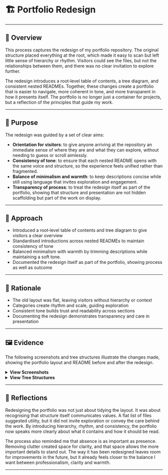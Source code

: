 # 🏗️ Portfolio Redesign

---

## 📑 Overview
This process captures the redesign of my portfolio repository. The original structure placed everything at the root, which made it easy to scan but left little sense of hierarchy or rhythm. Visitors could see the files, but not the relationships between them, and there was no clear invitation to explore further.  

The redesign introduces a root‑level table of contents, a tree diagram, and consistent nested READMEs. Together, these changes create a portfolio that is easier to navigate, more coherent in tone, and more transparent in how it presents itself. The portfolio is no longer just a container for projects, but a reflection of the principles that guide my work.

---

## 📌 Purpose
The redesign was guided by a set of clear aims:  

- **Orientation for visitors**: to give anyone arriving at the repository an immediate sense of where they are and what they can explore, without needing to guess or scroll aimlessly.  
- **Consistency of tone**: to ensure that each nested README opens with the same voice and structure, so the experience feels unified rather than fragmented.  
- **Balance of minimalism and warmth**: to keep descriptions concise while still using language that invites exploration and engagement.  
- **Transparency of process**: to treat the redesign itself as part of the portfolio, showing that structure and presentation are not hidden scaffolding but part of the work on display.  

---

## 📝 Approach
- Introduced a root‑level table of contents and tree diagram to give visitors a clear overview  
- Standardised introductions across nested READMEs to maintain consistency of tone  
- Balanced minimalism with warmth by trimming descriptions while maintaining a soft tone.  
- Documented the redesign itself as part of the portfolio, showing process as well as outcome  

---

## 🎯 Rationale
- The old layout was flat, leaving visitors without hierarchy or context  
- Categories create rhythm and scale, guiding exploration  
- Consistent tone builds trust and readability across sections  
- Documenting the redesign demonstrates transparency and care in presentation  

---

## 🖼️ Evidence
The following screenshots and tree structures illustrate the changes made, showing the portfolio layout and README before and after the redesign.  

<details>
<summary><strong>View Screenshots</strong></summary>

| Before | After |
|--------|-------|
| ![Portfolio Layout – Before](https://raw.githubusercontent.com/musman-uk/portfolio/main/workflow-process/portfolio-design/Porfolio%20Layout%20-%20Before.png) | ![Portfolio Layout – After](https://raw.githubusercontent.com/musman-uk/portfolio/main/workflow-process/portfolio-design/Portfolio%20Layout%20-%20After.png) |
| *Portfolio Layout* | *Portfolio Layout* |
| ![Portfolio README – Before](https://raw.githubusercontent.com/musman-uk/portfolio/main/workflow-process/portfolio-design/Portfolio%20README%20-%20Before.png) | ![Portfolio README – After](https://raw.githubusercontent.com/musman-uk/portfolio/main/workflow-process/portfolio-design/Portfolio%20README%20-%20After.png) |
| *Portfolio README* | *Portfolio README* |

</details>

<details>
<summary><strong>View Tree Structures</strong></summary>

    📂 portfolio (before)
    └── 📄 readme.md

    📂 portfolio (after)
    └── 📄 readme.md
        ├── 🎨 independent-projects
        ├── 📘 guided-projects
        ├── ⚙️ workflow-process
        ├── 📜 certificates
        └── 🤝 acknowledgements

</details>

---

## 💭 Reflections
Redesigning the portfolio was not just about tidying the layout. It was about recognising that structure itself communicates values. A flat list of files suggested utility, but it did not invite exploration or convey the care behind the work. By introducing hierarchy, rhythm, and consistency, the portfolio now speaks more clearly about what it contains and how it should be read.  

The process also reminded me that absence is as important as presence. Removing clutter created space for clarity, and that space allows the more important details to stand out. The way it has been redesigned leaves room for improvements in the future, but it already feels closer to the balance I want between professionalism, clarity and warmth.  

---
